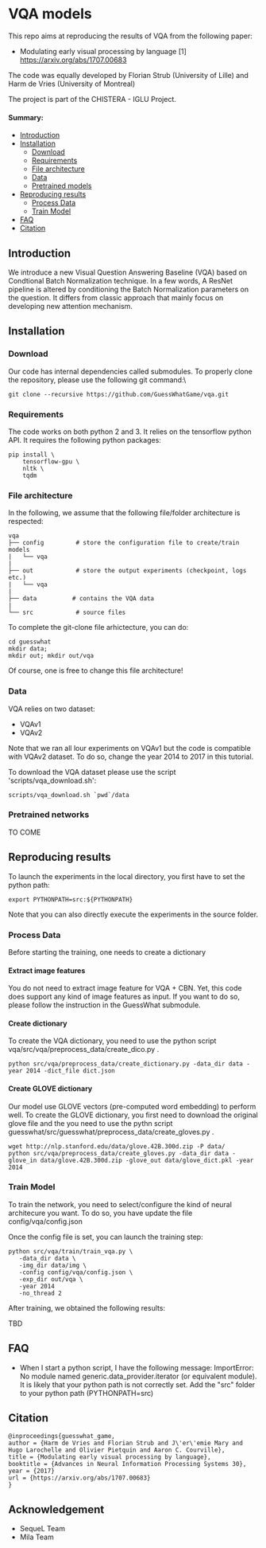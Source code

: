 # VQA models

This repo aims at reproducing the results of VQA from the following paper:
-  Modulating early visual processing by language [1] https://arxiv.org/abs/1707.00683

The code was equally developed by Florian Strub (University of Lille) and Harm de Vries (University of Montreal)

The project is part of the CHISTERA - IGLU Project.

#### Summary:

* [Introduction](#introduction)
* [Installation](#installation)
    * [Download](#Download)
    * [Requirements](#requirements)
    * [File architecture](#file-architecture)
    * [Data](#data)
    * [Pretrained models](#pretrained-models)
* [Reproducing results](#reproducing-results)
    * [Process Data](#data)
    * [Train Model](#train-model)
* [FAQ](#faq)
* [Citation](#citation)

## Introduction

We introduce a new Visual Question Answering Baseline (VQA) based on Condtional Batch Normalization technique.
In a few words, A ResNet pipeline is altered by conditioning the Batch Normalization parameters on the question.
It differs from classic approach that mainly focus on developing new attention mechanism.
## Installation


### Download

Our code has internal dependencies called submodules. To properly clone the repository, please use the following git command:\

```
git clone --recursive https://github.com/GuessWhatGame/vqa.git
```

### Requirements

The code works on both python 2 and 3. It relies on the tensorflow python API.
It requires the following python packages:

```
pip install \
    tensorflow-gpu \
    nltk \
    tqdm
```


### File architecture
In the following, we assume that the following file/folder architecture is respected:

```
vqa
├── config         # store the configuration file to create/train models
|   └── vqa
|
├── out            # store the output experiments (checkpoint, logs etc.)
|   └── vqa
|
├── data          # contains the VQA data
|
└── src            # source files
```

To complete the git-clone file arhictecture, you can do:

```
cd guesswhat
mkdir data;
mkdir out; mkdir out/vqa
```

Of course, one is free to change this file architecture!

### Data
VQA relies on two dataset:
 - VQAv1
 - VQAv2

Note that we ran all lour experiments on VQAv1 but the code is compatible with VQAv2 dataset.
To do so, change the year 2014 to 2017 in this tutorial.

To download the VQA dataset please use the script 'scripts/vqa_download.sh':
```
scripts/vqa_download.sh `pwd`/data
```


### Pretrained networks

TO COME

## Reproducing results

To launch the experiments in the local directory, you first have to set the python path:
```
export PYTHONPATH=src:${PYTHONPATH}
```
Note that you can also directly execute the experiments in the source folder.

### Process Data

Before starting the training, one needs to create a dictionary

#### Extract image features
You do not need to extract image feature for VQA + CBN.
Yet, this code does support any kind of image features as input. If you want to do so, please follow the instruction in the GuessWhat submodule.

#### Create dictionary

To create the VQA dictionary, you need to use the python script vqa/src/vqa/preprocess_data/create_dico.py .

```
python src/vqa/preprocess_data/create_dictionary.py -data_dir data -year 2014 -dict_file dict.json
```


#### Create GLOVE dictionary

Our model use GLOVE vectors (pre-computed word embedding) to perform well.
To create the GLOVE dictionary, you first need to download the original glove file and the you need to use the pythn script guesswhat/src/guesswhat/preprocess_data/create_gloves.py .

```
wget http://nlp.stanford.edu/data/glove.42B.300d.zip -P data/
python src/vqa/preprocess_data/create_gloves.py -data_dir data -glove_in data/glove.42B.300d.zip -glove_out data/glove_dict.pkl -year 2014
```

### Train Model
To train the network, you need to select/configure the kind of neural architecure you want.
To do so, you have update the file config/vqa/config.json

Once the config file is set, you can launch the training step:
```
python src/vqa/train/train_vqa.py \
   -data_dir data \
   -img_dir data/img \
   -config config/vqa/config.json \
   -exp_dir out/vqa \
   -year 2014
   -no_thread 2
```

After training, we obtained the following results:

TBD



## FAQ

 - When I start a python script, I have the following message: ImportError: No module named generic.data_provider.iterator (or equivalent module). It is likely that your python path is not correctly set. Add the "src" folder to your python path (PYTHONPATH=src)


## Citation


```
@inproceedings{guesswhat_game,
author = {Harm de Vries and Florian Strub and J\'er\'emie Mary and Hugo Larochelle and Olivier Pietquin and Aaron C. Courville},
title = {Modulating early visual processing by language},
booktitle = {Advances in Neural Information Processing Systems 30},
year = {2017}
url = {https://arxiv.org/abs/1707.00683}
}
```


## Acknowledgement
 - SequeL Team
 - Mila Team






